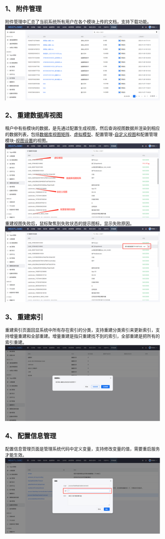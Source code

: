## 1、 附件管理
附件管理中汇总了当前系统所有用户在各个模块上传的文档，支持下载功能。
![](images/基础服务_附件管理.png)

## 2、 重建数据库视图
租户中有些模块的数据，是先通过配置生成视图，然后查询视图数据并渲染到相应的数据列表，包括[数据库视图矩阵](../100.系统配置/3.数据和集成/矩阵管理.md)、[虚拟模型](../3.配置管理/模型管理/模型管理.md)、配置管理-[自定义视图](../3.配置管理/自定义视图/自定义视图.md)和配置管理模块-[视图设置](../3.配置管理/资源中心/视图设置.md)的视图。
![](images/基础服务_数据库视图.png)
重建视图失败后，鼠标聚焦到失败状态的提示图标，显示失败原因。
![](images/基础服务_视图重建异常.png)

## 3、 重建索引
重建索引页面回显系统中所有存在索引的分类，支持重建分类索引来更新索引，支持增量重建和全部重建。增量重建是指只重建找不到的索引，全部重建是把所有的索引重建。
![](images/基础服务_重建索引.png)

## 4、 配置信息管理
配置信息管理页面是管理系统代码中定义变量，支持修改变量的值，需要重启服务才能生效。
![](images/基础服务_配置信息.png)